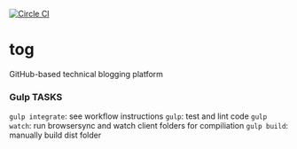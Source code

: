 [![Circle CI](https://circleci.com/gh/BlaseBallerina/tog.svg?style=svg)](https://circleci.com/gh/BlaseBallerina/tog)

# tog
GitHub-based technical blogging platform


### Gulp TASKS

`gulp integrate`: see workflow instructions
`gulp`: test and lint code
`gulp watch`: run browsersync and watch client folders for compiliation
`gulp build`: manually build dist folder
